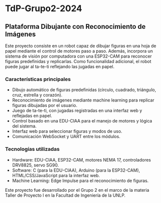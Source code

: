 # TdP-Grupo2-2024
## Plataforma Dibujante con Reconocimiento de Imágenes

Este proyecto consiste en un robot capaz de dibujar figuras en una hoja de papel mediante el control de motores paso a paso. Además, incorpora un sistema de visión por computadora con una ESP32-CAM para reconocer figuras predefinidas y replicarlas. Como funcionalidad adicional, el robot puede jugar al ta-te-ti reflejando las jugadas en papel.

### Características principales
- Dibujo automático de figuras predefinidas (círculo, cuadrado, triángulo, cruz, estrella y corazón).
- Reconocimiento de imágenes mediante machine learning para replicar figuras dibujadas por el usuario.
- Juego de ta-te-ti, con jugadas registradas en una interfaz web y reflejadas en papel.
- Control basado en una EDU-CIAA para el manejo de motores y lógica del sistema.
- Interfaz web para seleccionar figuras y modos de uso.
- Comunicación WebSocket y UART entre los módulos.
  
### Tecnologías utilizadas
- Hardware: EDU-CIAA, ESP32-CAM, motores NEMA 17, controladores DRV8825, servo SG90.
- Software: C (para la EDU-CIAA), Arduino (para la ESP32-CAM), HTML/CSS/JavaScript para la interfaz web.
- Machine Learning: Edge Impulse para el reconocimiento de figuras.

Este proyecto fue desarrollado por el Grupo 2 en el marco de la materia Taller de Proyecto I en la Facultad de Ingeniería de la UNLP.
